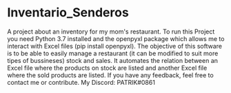 # Inventario_Senderos
A project about an inventory for my mom's restaurant.
To run this Project you need Python 3.7 installed and the openpyxl package which allows me to interact with Excel files (pip install openpyxl).
The objective of this software is to be able to easily manage a restaurant (it can be modified to suit more tipes of bussineses) stock and sales. It automates the relation between an Excel file where the products on stock are listed and another Excel file where the sold products are listed.
If you have any feedback, feel free to contact me or contribute.
My Discord: PATRIK#0861

